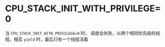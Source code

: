 # CPU_STACK_INIT_WITH_PRIVILEGE=0

当 `CPU_STACK_INIT_WITH_PRIVILEGE=0` 时， 调度会失败，以两个相同优先级的线程，相互 `yield` 时，最后只有一个线程活着